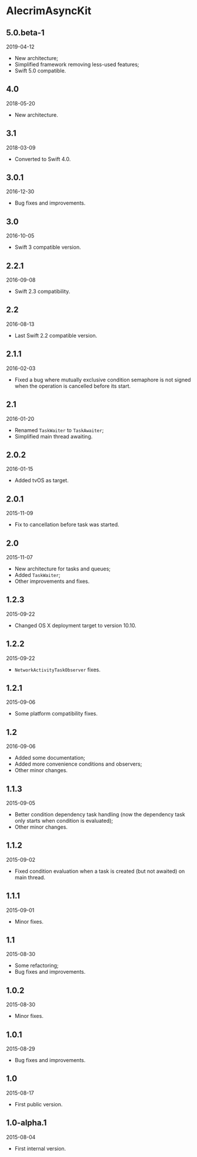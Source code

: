 # AlecrimAsyncKit

## 5.0.beta-1
2019-04-12

- New architecture;
- Simplified framework removing less-used features;
- Swift 5.0 compatible.

## 4.0
2018-05-20

- New architecture.

## 3.1
2018-03-09

- Converted to Swift 4.0.

## 3.0.1
2016-12-30

- Bug fixes and improvements.

## 3.0
2016-10-05

- Swift 3 compatible version.

## 2.2.1
2016-09-08

- Swift 2.3 compatibility.

## 2.2
2016-08-13

- Last Swift 2.2 compatible version.

## 2.1.1
2016-02-03

- Fixed a bug where mutually exclusive condition semaphore is not signed when the operation is cancelled before its start.

## 2.1
2016-01-20

- Renamed `TaskWaiter` to `TaskAwaiter`;
- Simplified main thread awaiting.

## 2.0.2
2016-01-15

- Added tvOS as target.

## 2.0.1
2015-11-09

- Fix to cancellation before task was started.

## 2.0
2015-11-07

- New architecture for tasks and queues;
- Added `TaskWaiter`;
- Other improvements and fixes.

## 1.2.3
2015-09-22

- Changed OS X deployment target to version 10.10.

## 1.2.2
2015-09-22

- `NetworkActivityTaskObserver` fixes.

## 1.2.1
2015-09-06

- Some platform compatibility fixes.

## 1.2
2016-09-06

- Added some documentation;
- Added more convenience conditions and observers;
- Other minor changes.

## 1.1.3
2015-09-05

- Better condition dependency task handling (now the dependency task only starts when condition is evaluated);
- Other minor changes.

## 1.1.2
2015-09-02

- Fixed condition evaluation when a task is created (but not awaited) on main thread.

## 1.1.1
2015-09-01

- Minor fixes.

## 1.1
2015-08-30

- Some refactoring;
- Bug fixes and improvements.

## 1.0.2
2015-08-30

- Minor fixes.

## 1.0.1
2015-08-29

- Bug fixes and improvements.

## 1.0
2015-08-17

- First public version.

## 1.0-alpha.1
2015-08-04

- First internal version.

